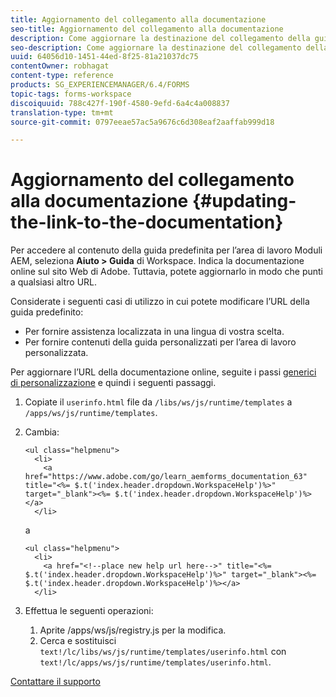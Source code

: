 ```yaml
---
title: Aggiornamento del collegamento alla documentazione
seo-title: Aggiornamento del collegamento alla documentazione
description: Come aggiornare la destinazione del collegamento della guida di Workspace nell’area di lavoro Moduli AEM per fare riferimento al collegamento della documentazione personalizzato.
seo-description: Come aggiornare la destinazione del collegamento della guida di Workspace nell’area di lavoro Moduli AEM per fare riferimento al collegamento della documentazione personalizzato.
uuid: 64056d10-1451-44ed-8f25-81a21037dc75
contentOwner: robhagat
content-type: reference
products: SG_EXPERIENCEMANAGER/6.4/FORMS
topic-tags: forms-workspace
discoiquuid: 788c427f-190f-4580-9efd-6a4c4a008837
translation-type: tm+mt
source-git-commit: 0797eeae57ac5a9676c6d308eaf2aaffab999d18

---
```



# Aggiornamento del collegamento alla documentazione {#updating-the-link-to-the-documentation}

Per accedere al contenuto della guida predefinita per l’area di lavoro Moduli AEM, seleziona **Aiuto > Guida** di Workspace. Indica la documentazione online sul sito Web di Adobe. Tuttavia, potete aggiornarlo in modo che punti a qualsiasi altro URL.

Considerate i seguenti casi di utilizzo in cui potete modificare l’URL della guida predefinito:

* Per fornire assistenza localizzata in una lingua di vostra scelta.
* Per fornire contenuti della guida personalizzati per l’area di lavoro personalizzata.

Per aggiornare l’URL della documentazione online, seguite i passi [generici di personalizzazione](/help/forms/using/generic-steps-html-workspace-customization.md) e quindi i seguenti passaggi.

1. Copiate il `userinfo.html` file da `/libs/ws/js/runtime/templates` a `/apps/ws/js/runtime/templates`.
1. Cambia:

   ```
   <ul class="helpmenu">
     <li>            
       <a href="https://www.adobe.com/go/learn_aemforms_documentation_63" title="<%= $.t('index.header.dropdown.WorkspaceHelp')%>" target="_blank"><%= $.t('index.header.dropdown.WorkspaceHelp')%></a>
     </li>
   ```

   a

   ```
   <ul class="helpmenu">
     <li>            
       <a href="<!--place new help url here-->" title="<%= $.t('index.header.dropdown.WorkspaceHelp')%>" target="_blank"><%= $.t('index.header.dropdown.WorkspaceHelp')%></a>
     </li>
   ```

1. Effettua le seguenti operazioni:

   1. Aprite /apps/ws/js/registry.js per la modifica.
   1. Cerca e sostituisci `text!/lc/libs/ws/js/runtime/templates/userinfo.html` con `text!/lc/apps/ws/js/runtime/templates/userinfo.html`.

[Contattare il supporto](https://www.adobe.com/account/sign-in.supportportal.html)
